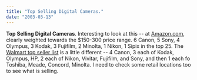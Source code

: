 ```yaml
---
title: "Top Selling Digital Cameras."
date: "2003-03-13"
---
```


**Top Selling Digital Cameras**. Interesting to look at this -- at [Amazon.com](http://www.amazon.com/exec/obidos/tg/new-for-you/top-sellers/-/photo/281052/ref=p_hp_rs_1_1/104-6694531-1231959), clearly weighted towards the $150-300 price range. 6 Canon, 5 Sony, 4 Olympus, 3 Kodak, 3 Fujifilm, 2 Minolta, 1 Nikon, 1 Sipix in the top 25. The [Walmart top seller list](http://www.walmart.com/catalog/product_listing.gsp?cat=4468&path=0%3A5426%3A3959%3A4468) is a little different -- 4 Canon, 3 each of Kodak, Olympus, HP, 2 each of Nikon, Vivitar, Fujifilm, and Sony, and then 1 each fo Toshiba, Meade, Concord, Minolta. I need to check some retail locations too to see what is selling.
